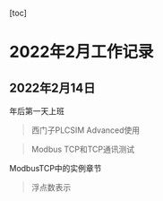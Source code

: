 [toc]

# 2022年2月工作记录

## 2022年2月14日

年后第一天上班

> 西门子PLCSIM Advanced使用

> Modbus TCP和TCP通讯测试

ModbusTCP中的实例章节

> 浮点数表示

